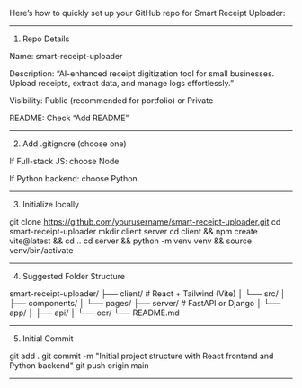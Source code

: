 Here’s how to quickly set up your GitHub repo for Smart Receipt Uploader:


---

1. Repo Details

Name: smart-receipt-uploader

Description: “AI-enhanced receipt digitization tool for small businesses. Upload receipts, extract data, and manage logs effortlessly.”

Visibility: Public (recommended for portfolio) or Private

README: Check “Add README”



---

2. Add .gitignore (choose one)

If Full-stack JS: choose Node

If Python backend: choose Python



---

3. Initialize locally

git clone https://github.com/yourusername/smart-receipt-uploader.git
cd smart-receipt-uploader
mkdir client server
cd client && npm create vite@latest && cd ..
cd server && python -m venv venv && source venv/bin/activate


---

4. Suggested Folder Structure

smart-receipt-uploader/
├── client/        # React + Tailwind (Vite)
│   └── src/
│       ├── components/
│       └── pages/
├── server/        # FastAPI or Django
│   └── app/
│       ├── api/
│       └── ocr/
└── README.md


---

5. Initial Commit

git add .
git commit -m "Initial project structure with React frontend and Python backend"
git push origin main


---
